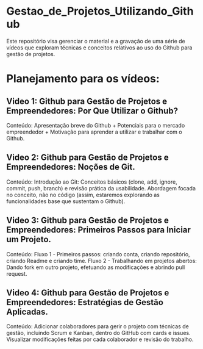 # Gestao_de_Projetos_Utilizando_Github
Este repositório visa gerenciar o material e a gravação de uma série de vídeos que exploram técnicas e conceitos relativos ao uso do Github para gestão de projetos.

# Planejamento para os vídeos:

## Video 1: Github para Gestão de Projetos e Empreendedores: Por Que Utilizar o Github?
Conteúdo: Apresentação breve do Github + Potenciais para o mercado empreendedor + Motivação para aprender a utilizar e trabalhar com o Github.

## Video 2: Github para Gestão de Projetos e Empreendedores: Noções de Git.
Conteúdo: Introdução ao Git:  Conceitos básicos (clone, add, ignore, commit, push, branch) e revisão prática da usabilidade. Abordagem focada no conceito, não no código (assim, estaremos explorando as funcionalidades base que sustentam o Github). 

## Video 3: Github para Gestão de Projetos e Empreendedores: Primeiros Passos para Iniciar um Projeto.
Conteúdo:
Fluxo 1 - Primeiros passos: criando conta, criando repositório, criando Readme e criando time. 
Fluxo 2 - Trabalhando em projetos abertos: Dando fork em outro projeto, efetuando as modificações e abrindo pull request.

## Video 4: Github para Gestão de Projetos e Empreendedores: Estratégias de Gestão Aplicadas.
Conteúdo: Adicionar colaboradores para gerir o projeto com técnicas de gestão, incluindo Scrum e Kanban, dentro do GitHub com cards e issues. Visualizar modificações feitas por cada colaborador e revisão do trabalho.
